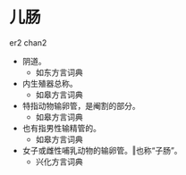 





# 儿肠
er2 chan2
+ 阴道。
  * 如东方言词典
+ 内生殖器总称。
  * 如皋方言词典
+ 特指动物输卵管，是阉割的部分。
  * 如皋方言词典
+ 也有指男性输精管的。
  * 如皋方言词典
+ 女子或雌性哺乳动物的输卵管。‖也称“子肠”。
  * 兴化方言词典
